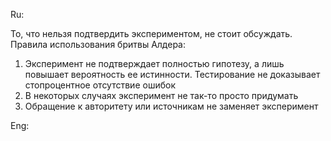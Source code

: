 Ru:

То, что нельзя подтвердить экспериментом, не стоит обсуждать.
Правила использования бритвы Алдера:
1. Эксперимент не подтверждает полностью гипотезу, а лишь повышает вероятность ее истинности. Тестирование не доказывает стопроцентное отсутствие ошибок
2. В некоторых случаях эксперимент не так-то просто придумать
3. Обращение к авторитету или источникам не заменяет эксперимент

Eng:

